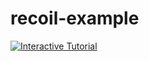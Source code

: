 # recoil-example
 
[![Interactive Tutorial](https://app.sideguide.dev/btn.svg)](https://app.sideguide.dev/recoil/tutorial)

